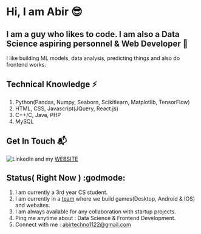 # Hi, I am Abir :sunglasses:

## I am a guy who likes to code. I am also a Data Science aspiring personnel & Web Developer :rocket:
I like building ML models, data analysis, predicting things and also do frontend works.

## Technical Knowledge :zap:
1. Python(Pandas, Numpy, Seaborn, Scikitlearn, Matplotlib, TensorFlow)
2. HTML, CSS, Javascript(JQuery, React.js)
3. C++/C, Java, PHP
4. MySQL

## Get In Touch :mailbox_with_mail:
[<img align="left" alt="LinkedIn" src="https://img.shields.io/badge/linkedin-%230077B5.svg?&style=for-the-badge&logo=linkedin&logoColor=white" />][linkedin]
and my [WEBSITE]

## Status( Right Now ) :godmode:
1. I am currently a 3rd year CS student.
2. I am currently in a [team] where we build games(Desktop, Android & IOS) and websites.
3. I am always available for any collaboration with startup projects.
4. Ping me anytime about : Data Science & Frontend Development.
5. Connect with me : abirtechno1122@gmail.com

[linkedin]: https://www.linkedin.com/in/abir-paul-682191197/ 
[WEBSITE]: https://wandererabir.github.io/MyWebsite/
[team]: https://www.linkedin.com/company/kodo-shinobi/


